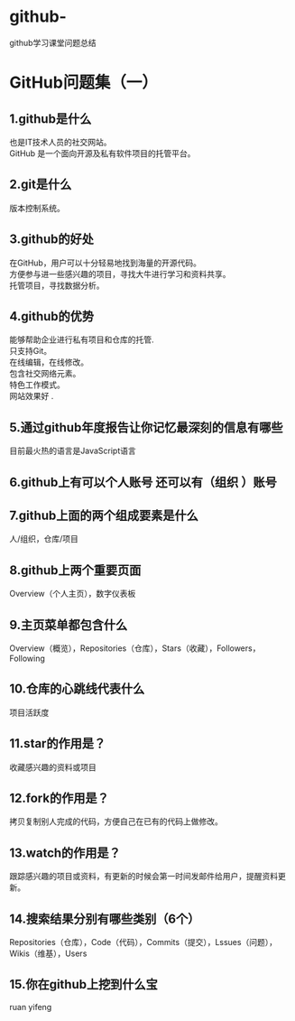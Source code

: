 # github-
github学习课堂问题总结

# GitHub问题集（一）
## 1.github是什么
也是IT技术人员的社交网站。  
GitHub 是一个面向开源及私有软件项目的托管平台。

## 2.git是什么
版本控制系统。

## 3.github的好处
在GitHub，用户可以十分轻易地找到海量的开源代码。  
方便参与进一些感兴趣的项目，寻找大牛进行学习和资料共享。  
托管项目，寻找数据分析。  

## 4.github的优势
能够帮助企业进行私有项目和仓库的托管.  
只支持Git。  
在线编辑，在线修改。  
包含社交网络元素。  
特色工作模式。  
网站效果好 .  

## 5.通过github年度报告让你记忆最深刻的信息有哪些
目前最火热的语言是JavaScript语言

## 6.github上有可以个人账号 还可以有（组织 ）账号

## 7.github上面的两个组成要素是什么
人/组织，仓库/项目

## 8.github上两个重要页面
Overview（个人主页），数字仪表板

## 9.主页菜单都包含什么
Overview（概览），Repositories（仓库），Stars（收藏），Followers，Following

## 10.仓库的心跳线代表什么
项目活跃度

## 11.star的作用是？
收藏感兴趣的资料或项目

## 12.fork的作用是？
拷贝复制别人完成的代码，方便自己在已有的代码上做修改。

## 13.watch的作用是？
跟踪感兴趣的项目或资料，有更新的时候会第一时间发邮件给用户，提醒资料更新。

## 14.搜索结果分别有哪些类别（6个）
Repositories（仓库），Code（代码），Commits（提交），Lssues（问题），Wikis（维基），Users

## 15.你在github上挖到什么宝
ruan yifeng
